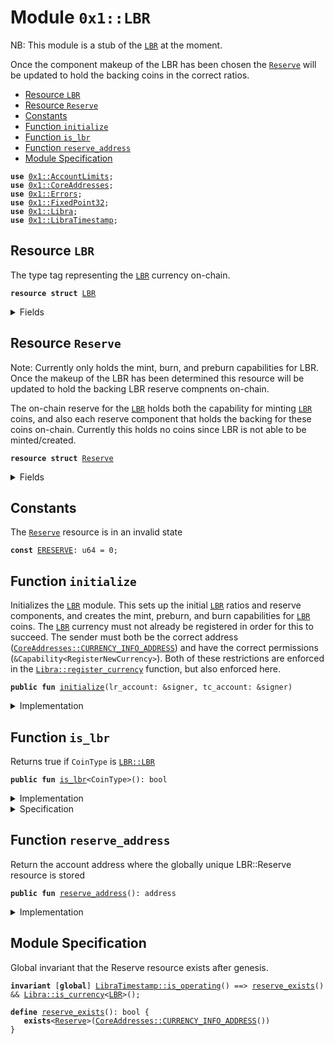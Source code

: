 
<a name="0x1_LBR"></a>

# Module `0x1::LBR`

NB: This module is a stub of the <code><a href="LBR.md#0x1_LBR">LBR</a></code> at the moment.

Once the component makeup of the LBR has been chosen the
<code><a href="LBR.md#0x1_LBR_Reserve">Reserve</a></code> will be updated to hold the backing coins in the correct ratios.


-  [Resource `LBR`](#0x1_LBR_LBR)
-  [Resource `Reserve`](#0x1_LBR_Reserve)
-  [Constants](#@Constants_0)
-  [Function `initialize`](#0x1_LBR_initialize)
-  [Function `is_lbr`](#0x1_LBR_is_lbr)
-  [Function `reserve_address`](#0x1_LBR_reserve_address)
-  [Module Specification](#@Module_Specification_1)


<pre><code><b>use</b> <a href="AccountLimits.md#0x1_AccountLimits">0x1::AccountLimits</a>;
<b>use</b> <a href="CoreAddresses.md#0x1_CoreAddresses">0x1::CoreAddresses</a>;
<b>use</b> <a href="Errors.md#0x1_Errors">0x1::Errors</a>;
<b>use</b> <a href="FixedPoint32.md#0x1_FixedPoint32">0x1::FixedPoint32</a>;
<b>use</b> <a href="Libra.md#0x1_Libra">0x1::Libra</a>;
<b>use</b> <a href="LibraTimestamp.md#0x1_LibraTimestamp">0x1::LibraTimestamp</a>;
</code></pre>



<a name="0x1_LBR_LBR"></a>

## Resource `LBR`

The type tag representing the <code><a href="LBR.md#0x1_LBR">LBR</a></code> currency on-chain.


<pre><code><b>resource</b> <b>struct</b> <a href="LBR.md#0x1_LBR">LBR</a>
</code></pre>



<details>
<summary>Fields</summary>


<dl>
<dt>
<code>dummy_field: bool</code>
</dt>
<dd>

</dd>
</dl>


</details>

<a name="0x1_LBR_Reserve"></a>

## Resource `Reserve`

Note: Currently only holds the mint, burn, and preburn capabilities for
LBR. Once the makeup of the LBR has been determined this resource will
be updated to hold the backing LBR reserve compnents on-chain.

The on-chain reserve for the <code><a href="LBR.md#0x1_LBR">LBR</a></code> holds both the capability for minting <code><a href="LBR.md#0x1_LBR">LBR</a></code>
coins, and also each reserve component that holds the backing for these coins on-chain.
Currently this holds no coins since LBR is not able to be minted/created.


<pre><code><b>resource</b> <b>struct</b> <a href="LBR.md#0x1_LBR_Reserve">Reserve</a>
</code></pre>



<details>
<summary>Fields</summary>


<dl>
<dt>
<code>mint_cap: <a href="Libra.md#0x1_Libra_MintCapability">Libra::MintCapability</a>&lt;<a href="LBR.md#0x1_LBR_LBR">LBR::LBR</a>&gt;</code>
</dt>
<dd>
 The mint capability allowing minting of <code><a href="LBR.md#0x1_LBR">LBR</a></code> coins.
</dd>
<dt>
<code>burn_cap: <a href="Libra.md#0x1_Libra_BurnCapability">Libra::BurnCapability</a>&lt;<a href="LBR.md#0x1_LBR_LBR">LBR::LBR</a>&gt;</code>
</dt>
<dd>
 The burn capability for <code><a href="LBR.md#0x1_LBR">LBR</a></code> coins. This is used for the unpacking
 of <code><a href="LBR.md#0x1_LBR">LBR</a></code> coins into the underlying backing currencies.
</dd>
<dt>
<code>preburn_cap: <a href="Libra.md#0x1_Libra_Preburn">Libra::Preburn</a>&lt;<a href="LBR.md#0x1_LBR_LBR">LBR::LBR</a>&gt;</code>
</dt>
<dd>
 The preburn for <code><a href="LBR.md#0x1_LBR">LBR</a></code>. This is an administrative field since we
 need to alway preburn before we burn.
</dd>
</dl>


</details>

<a name="@Constants_0"></a>

## Constants


<a name="0x1_LBR_ERESERVE"></a>

The <code><a href="LBR.md#0x1_LBR_Reserve">Reserve</a></code> resource is in an invalid state


<pre><code><b>const</b> <a href="LBR.md#0x1_LBR_ERESERVE">ERESERVE</a>: u64 = 0;
</code></pre>



<a name="0x1_LBR_initialize"></a>

## Function `initialize`

Initializes the <code><a href="LBR.md#0x1_LBR">LBR</a></code> module. This sets up the initial <code><a href="LBR.md#0x1_LBR">LBR</a></code> ratios and
reserve components, and creates the mint, preburn, and burn
capabilities for <code><a href="LBR.md#0x1_LBR">LBR</a></code> coins. The <code><a href="LBR.md#0x1_LBR">LBR</a></code> currency must not already be
registered in order for this to succeed. The sender must both be the
correct address (<code><a href="CoreAddresses.md#0x1_CoreAddresses_CURRENCY_INFO_ADDRESS">CoreAddresses::CURRENCY_INFO_ADDRESS</a></code>) and have the
correct permissions (<code>&Capability&lt;RegisterNewCurrency&gt;</code>). Both of these
restrictions are enforced in the <code><a href="Libra.md#0x1_Libra_register_currency">Libra::register_currency</a></code> function, but also enforced here.


<pre><code><b>public</b> <b>fun</b> <a href="LBR.md#0x1_LBR_initialize">initialize</a>(lr_account: &signer, tc_account: &signer)
</code></pre>



<details>
<summary>Implementation</summary>


<pre><code><b>public</b> <b>fun</b> <a href="LBR.md#0x1_LBR_initialize">initialize</a>(
    lr_account: &signer,
    tc_account: &signer,
) {
    <a href="LibraTimestamp.md#0x1_LibraTimestamp_assert_genesis">LibraTimestamp::assert_genesis</a>();
    // Operational constraint
    <a href="CoreAddresses.md#0x1_CoreAddresses_assert_currency_info">CoreAddresses::assert_currency_info</a>(lr_account);
    // <a href="LBR.md#0x1_LBR_Reserve">Reserve</a> must not exist.
    <b>assert</b>(!<b>exists</b>&lt;<a href="LBR.md#0x1_LBR_Reserve">Reserve</a>&gt;(<a href="CoreAddresses.md#0x1_CoreAddresses_LIBRA_ROOT_ADDRESS">CoreAddresses::LIBRA_ROOT_ADDRESS</a>()), <a href="Errors.md#0x1_Errors_already_published">Errors::already_published</a>(<a href="LBR.md#0x1_LBR_ERESERVE">ERESERVE</a>));
    <b>let</b> (mint_cap, burn_cap) = <a href="Libra.md#0x1_Libra_register_currency">Libra::register_currency</a>&lt;<a href="LBR.md#0x1_LBR">LBR</a>&gt;(
        lr_account,
        <a href="FixedPoint32.md#0x1_FixedPoint32_create_from_rational">FixedPoint32::create_from_rational</a>(1, 1), // exchange rate <b>to</b> <a href="LBR.md#0x1_LBR">LBR</a>
        <b>true</b>,    // is_synthetic
        1000000, // scaling_factor = 10^6
        1000,    // fractional_part = 10^3
        b"<a href="LBR.md#0x1_LBR">LBR</a>"
    );
    // <a href="LBR.md#0x1_LBR">LBR</a> cannot be minted.
    <a href="Libra.md#0x1_Libra_update_minting_ability">Libra::update_minting_ability</a>&lt;<a href="LBR.md#0x1_LBR">LBR</a>&gt;(tc_account, <b>false</b>);
    <a href="AccountLimits.md#0x1_AccountLimits_publish_unrestricted_limits">AccountLimits::publish_unrestricted_limits</a>&lt;<a href="LBR.md#0x1_LBR">LBR</a>&gt;(lr_account);
    <b>let</b> preburn_cap = <a href="Libra.md#0x1_Libra_create_preburn">Libra::create_preburn</a>&lt;<a href="LBR.md#0x1_LBR">LBR</a>&gt;(tc_account);
    move_to(lr_account, <a href="LBR.md#0x1_LBR_Reserve">Reserve</a> { mint_cap, burn_cap, preburn_cap });
}
</code></pre>



</details>

<a name="0x1_LBR_is_lbr"></a>

## Function `is_lbr`

Returns true if <code>CoinType</code> is <code><a href="LBR.md#0x1_LBR_LBR">LBR::LBR</a></code>


<pre><code><b>public</b> <b>fun</b> <a href="LBR.md#0x1_LBR_is_lbr">is_lbr</a>&lt;CoinType&gt;(): bool
</code></pre>



<details>
<summary>Implementation</summary>


<pre><code><b>public</b> <b>fun</b> <a href="LBR.md#0x1_LBR_is_lbr">is_lbr</a>&lt;CoinType&gt;(): bool {
    <a href="Libra.md#0x1_Libra_is_currency">Libra::is_currency</a>&lt;CoinType&gt;() &&
        <a href="Libra.md#0x1_Libra_currency_code">Libra::currency_code</a>&lt;CoinType&gt;() == <a href="Libra.md#0x1_Libra_currency_code">Libra::currency_code</a>&lt;<a href="LBR.md#0x1_LBR">LBR</a>&gt;()
}
</code></pre>



</details>

<details>
<summary>Specification</summary>



<pre><code><b>pragma</b> opaque, verify = <b>false</b>;
<b>include</b> <a href="Libra.md#0x1_Libra_spec_is_currency">Libra::spec_is_currency</a>&lt;CoinType&gt;() ==&gt; <a href="Libra.md#0x1_Libra_AbortsIfNoCurrency">Libra::AbortsIfNoCurrency</a>&lt;<a href="LBR.md#0x1_LBR">LBR</a>&gt;;
</code></pre>


The following is correct because currency codes are unique; however, we
can currently not prove it, therefore verify is false.


<pre><code><b>ensures</b> result == <a href="Libra.md#0x1_Libra_spec_is_currency">Libra::spec_is_currency</a>&lt;CoinType&gt;() && <a href="LBR.md#0x1_LBR_spec_is_lbr">spec_is_lbr</a>&lt;CoinType&gt;();
</code></pre>


Returns true if CoinType is LBR.


<a name="0x1_LBR_spec_is_lbr"></a>


<pre><code><b>define</b> <a href="LBR.md#0x1_LBR_spec_is_lbr">spec_is_lbr</a>&lt;CoinType&gt;(): bool {
   type&lt;CoinType&gt;() == type&lt;<a href="LBR.md#0x1_LBR">LBR</a>&gt;()
}
</code></pre>



</details>

<a name="0x1_LBR_reserve_address"></a>

## Function `reserve_address`

Return the account address where the globally unique LBR::Reserve resource is stored


<pre><code><b>public</b> <b>fun</b> <a href="LBR.md#0x1_LBR_reserve_address">reserve_address</a>(): address
</code></pre>



<details>
<summary>Implementation</summary>


<pre><code><b>public</b> <b>fun</b> <a href="LBR.md#0x1_LBR_reserve_address">reserve_address</a>(): address {
    <a href="CoreAddresses.md#0x1_CoreAddresses_CURRENCY_INFO_ADDRESS">CoreAddresses::CURRENCY_INFO_ADDRESS</a>()
}
</code></pre>



</details>

<a name="@Module_Specification_1"></a>

## Module Specification

Global invariant that the Reserve resource exists after genesis.


<pre><code><b>invariant</b> [<b>global</b>] <a href="LibraTimestamp.md#0x1_LibraTimestamp_is_operating">LibraTimestamp::is_operating</a>() ==&gt; <a href="LBR.md#0x1_LBR_reserve_exists">reserve_exists</a>() && <a href="Libra.md#0x1_Libra_is_currency">Libra::is_currency</a>&lt;<a href="LBR.md#0x1_LBR">LBR</a>&gt;();
<a name="0x1_LBR_reserve_exists"></a>
<b>define</b> <a href="LBR.md#0x1_LBR_reserve_exists">reserve_exists</a>(): bool {
   <b>exists</b>&lt;<a href="LBR.md#0x1_LBR_Reserve">Reserve</a>&gt;(<a href="CoreAddresses.md#0x1_CoreAddresses_CURRENCY_INFO_ADDRESS">CoreAddresses::CURRENCY_INFO_ADDRESS</a>())
}
</code></pre>


[//]: # ("File containing references which can be used from documentation")
[ROLE]: https://github.com/libra/libra/blob/master/language/move-prover/doc/user/access-control.md#roles
[PERMISSION]: https://github.com/libra/libra/blob/master/language/move-prover/doc/user/access-control.md#permissions
